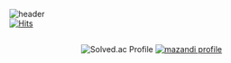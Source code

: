 ![header](https://capsule-render.vercel.app/api?type=soft&&color=0:AACAEF,100:FDE7F9&height=200&section=header&text=JEONG%20DONGGYO&fontColor=380036&fontSize=44)
</br>
[![Hits](https://hits.seeyoufarm.com/api/count/incr/badge.svg?url=https%3A%2F%2Fgithub.com%2Fdngyj%2Fhit-counter&count_bg=%235160DD&title_bg=%23555555&icon=&icon_color=%23E7E7E7&title=hits&edge_flat=false)](https://hits.seeyoufarm.com)
<div align="center">
 
## 
 ![Solved.ac Profile](http://mazassumnida.wtf/api/v2/generate_badge?boj=dcloud)
 [![mazandi profile](http://mazandi.herokuapp.com/api?handle=dcloud&theme=dark)](https://solved.ac/profile/dcloud)

